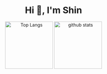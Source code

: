 <h1 align="center">Hi 👋, I'm Shin</h1>

<p align="center"> 
  <img alt="Top Langs" height="150px" src="https://github-readme-stats.vercel.app/api/top-langs?username=kokoaola&show_icons=true&locale=en&layout=compact" alt="kokoaola" />
  <img alt="github stats" height="150px" src="https://github-readme-stats.vercel.app/api?username=kokoaola&show_icons=true&locale=en" alt="kokoaola" />
</p>
